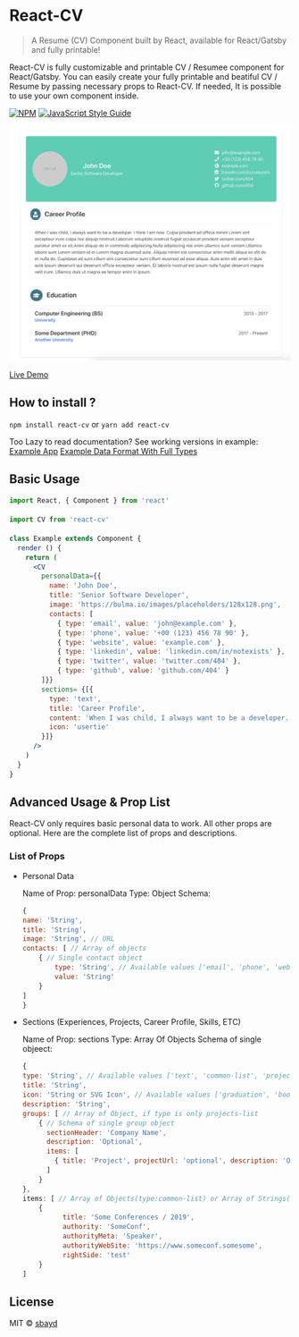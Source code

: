 # React-CV

> A Resume (CV) Component built by React, available for React/Gatsby and fully printable!

React-CV is fully customizable and printable CV / Resumee component for React/Gatsby.
You can easily create your fully printable and beatiful CV / Resume by passing necessary props to React-CV. 
If needed, It is possible to use your own component inside.

[![NPM](https://img.shields.io/npm/v/react-cv.svg)](https://www.npmjs.com/package/react-cv) [![JavaScript Style Guide](https://img.shields.io/badge/code_style-standard-brightgreen.svg)](https://standardjs.com)

![Preview](cv_preview.png)

[Live Demo](https://sbayd.github.io/react-cv/ "Live Demo")


## How to install ?

`npm install react-cv` or `yarn add react-cv`


Too Lazy to read documentation?
See working versions in example:
[Example App](https://github.com/sbayd/react-cv/blob/master/example/src/App.js)
[Example Data Format With Full Types](https://github.com/sbayd/react-cv/blob/master/example/src/data.js)

## Basic Usage

```jsx
import React, { Component } from 'react'

import CV from 'react-cv'

class Example extends Component {
  render () {
    return (
      <CV
        personalData={{
          name: 'John Doe',
          title: 'Senior Software Developer',
          image: 'https://bulma.io/images/placeholders/128x128.png',
          contacts: [
            { type: 'email', value: 'john@example.com' },
            { type: 'phone', value: '+00 (123) 456 78 90' },
            { type: 'website', value: 'example.com' },
            { type: 'linkedin', value: 'linkedin.com/in/notexists' },
            { type: 'twitter', value: 'twitter.com/404' },
            { type: 'github', value: 'github.com/404' }
        ]}}
        sections= {[{
          type: 'text',
          title: 'Career Profile',
          content: 'When I was child, I always want to be a developer.',
          icon: 'usertie'
        }]}
	  />
    )
  }
}
```

## Advanced Usage & Prop List

React-CV only requires basic personal data to work. All other props are optional.
Here are the complete list of props and descriptions.

### List of Props
- Personal Data

	Name of Prop: personalData
	Type: Object
	Schema: 
	```js
	{
	name: 'String',
	title: 'String',
	image: 'String', // URL
	contacts: [ // Array of objects
		{ // Single contact object
			type: 'String', // Available values ['email', 'phone', 'website', 'github', 'linkedin', 'twitter']
			value: 'String'
		}
	]
	}
	```

- Sections (Experiences, Projects, Career Profile, Skills, ETC)

	Name of Prop: sections
	Type: Array Of  Objects
	Schema of single objeect: 
	```js
	{
	type: 'String', // Available values ['text', 'common-list', 'projects-list', 'tag-list']
	title: 'String',
	icon: 'String or SVG Icon', // Available values ['graduation', 'book', 'comments', 'tasks', 'archive', 'rocket', 'language', 'cubes', 'usertie'] or FontAwesome SVG Icon
	description: 'String',
	groups: [ // Array of Object, if type is only projects-list
		{ // Schema of single group object
          sectionHeader: 'Company Name',
          description: 'Optional',
          items: [
            { title: 'Project', projectUrl: 'optional', description: 'Optional' },
          ]
		} 
	},
	items: [ // Array of Objects(type:common-list) or Array of Strings(type:tag-list)
		{
			  title: 'Some Conferences / 2019',
			  authority: 'SomeConf',
			  authorityMeta: 'Speaker',
			  authorityWebSite: 'https://www.someconf.somesome',
			  rightSide: 'test'
		}
	]
	```



## License

MIT © [sbayd](https://github.com/sbayd)
